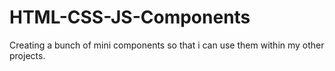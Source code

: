 # HTML-CSS-JS-Components

Creating a bunch of mini components so that i can use them within my other projects.
